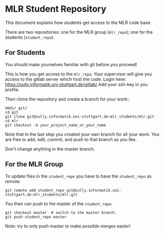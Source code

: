 MLR Student Repository
========================

This document explains how students get access to the MLR code base.

There are two repositories: one for the MLR group (`mlr_repo`); one for the
students (`student_repo`).


For Students
------------

You should make yourselves familiar with git before you proceed!

This is how you get access to the `mlr_repo`. Your supervisor will give you
access to the gitlab server which host the code.
Login here: https://sully.informatik.uni-stuttgart.de/gitlab/
Add your ssh-key in you profile.

Then clone the repository and create a branch for your work::
```
mkdir git/
cd git
git clone git@sully.informatik.uni-stuttgart.de:mlr_students/mlr.git
cd mlr
git checkout -b your_project_name_or_your_name
```

Note that in the last step you created your own branch for all your work. You
are free to add, edit, commit, and push to that branch as you like.

Don't change anything in the master branch.


For the MLR Group
-----------------

To update files in the `student_repo` you have to have the `student_repo` as
remote:
```
git remote add student_repo git@sully.informatik.uni-stuttgart.de:mlr_students/mlr.git
```

You then can push to the master of the `student_repo`:
```
git checkout master  # switch to the master branch.
git push student_repo master
```

Note: try to only push master to make possible merges easier!
